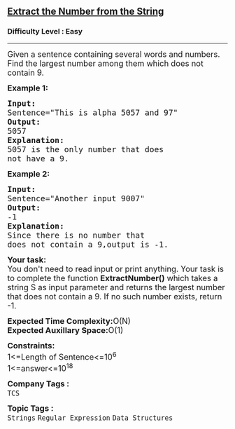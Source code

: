 <h2><a href="https://www.geeksforgeeks.org/problems/extract-the-number-from-the-string3428/1?page=1&company=TCS&sortBy=submissions">Extract the Number from the String</a></h2><h3>Difficulty Level : Easy</h3><hr><div class="problems_problem_content__Xm_eO"><p><span style="font-size: 18px;">Given a sentence containing several words and numbers. Find the largest number among them which does not contain 9.&nbsp;</span></p>
<p><span style="font-size: 18px;"><strong>Example 1:</strong></span></p>
<pre><span style="font-size: 18px;"><strong>Input:</strong>
Sentence="This is alpha 5057 and 97"
<strong>Output:</strong>
5057
<strong>Explanation:</strong>
5057 is the only number that does
not have a 9.</span></pre>
<p><span style="font-size: 18px;"><strong>Example 2:</strong></span></p>
<pre><span style="font-size: 18px;"><strong>Input:</strong>
Sentence="Another input 9007"
<strong>Output:</strong>
-1
<strong>Explanation:</strong>
Since there is no number that
does not contain a 9,output is -1.</span>
</pre>
<p><span style="font-size: 18px;"><strong>Your task:</strong><br>You don't need to read input or print anything. Your task is to complete the function <strong>ExtractNumber()</strong> which takes a string S as input parameter and returns the largest number that does not contain a 9. If no such number exists, return -1.</span></p>
<p><span style="font-size: 18px;"><strong>Expected Time Complexity:</strong>O(N)<br><strong>Expected Auxillary Space:</strong>O(1)</span></p>
<p><span style="font-size: 18px;"><strong>Constraints:</strong><br>1&lt;=Length of Sentence&lt;=10<sup>6</sup><br>1&lt;=answer&lt;=10<sup>18</sup></span></p></div><p><span style=font-size:18px><strong>Company Tags : </strong><br><code>TCS</code>&nbsp;<br><p><span style=font-size:18px><strong>Topic Tags : </strong><br><code>Strings</code>&nbsp;<code>Regular Expression</code>&nbsp;<code>Data Structures</code>&nbsp;